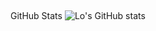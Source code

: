 ## 
GitHub Stats
![Lo's GitHub stats](https://github-readme-stats.vercel.app/api?username=PureLo&show_icons=true&theme=cobalt) 

<!-- ## 
## Trend

#### Programming Languages
![Languages](https://skillicons.dev/icons?i=go,c,cpp)

#### Backend Technologies
[![Backend Technologies](https://skillicons.dev/icons?i=docker,k8s&perline=3)](https://skillicons.dev)

#### Database & Tools
![Database & Tools](https://skillicons.dev/icons?i=mysql,mongodb,redis)

#### Other tools & Technologies
![Others](https://skillicons.dev/icons?i=git,github,markdown,vscode,githubactions,gitlab)
-->
